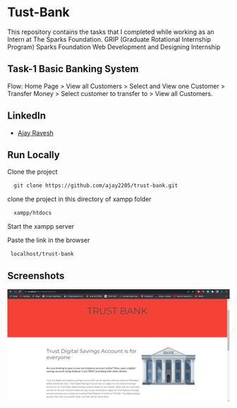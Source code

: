 
# Tust-Bank

This repository contains the tasks that I completed while working as an Intern at The Sparks Foundation. GRIP (Graduate Rotational Internship Program)  Sparks Foundation Web Development and Designing Internship 

## Task-1 Basic Banking System
Flow: Home Page > View all Customers > Select and View one Customer > Transfer Money > Select customer to transfer to > View all Customers.




## LinkedIn

- [Ajay Ravesh](https://www.linkedin.com/in/ajayravesh)


## Run Locally

Clone the project

```bash
  git clone https://github.com/ajay2205/trust-bank.git
```

clone the project in this directory of xampp folder

```bash
  xampp/htdocs
```

Start the xampp server

Paste the link in the browser
```bash
 localhost/trust-bank 
```


## Screenshots

![Screenshot](img/Screenshot.png)

